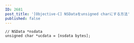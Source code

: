```yaml
---
ID: 2681
post_title: '[Objective-C] NSDataをunsigned charにする方法'
published: false
---
```

<pre><code class="Objective-C">// NSData *nsdata
unsigned char *ucdata = [nsdata bytes];
</code></pre>